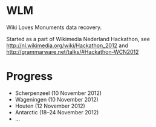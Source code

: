 WLM
===

Wiki Loves Monuments data recovery.

Started as a part of Wikimedia Nederland Hackathon,
	see http://nl.wikimedia.org/wiki/Hackathon_2012
	and http://grammarware.net/talks/#Hackathon-WCN2012

Progress
========
* Scherpenzeel (10 November 2012)
* Wageningen (10 November 2012)
* Houten (12 November 2012)
* Antarctic (18–24 November 2012)
* …
